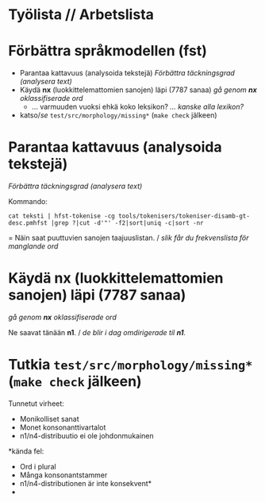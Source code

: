 # Työlista // Arbetslista


# Förbättra språkmodellen (fst)


- Parantaa kattavuus (analysoida tekstejä) *Förbättra täckningsgrad (analysera text)*
- Käydä **nx** (luokkittelemattomien sanojen) läpi (7787 sanaa) *gå genom **nx** oklassifiserade ord*
    - ... varmuuden vuoksi ehkä koko leksikon? *... kanske alla lexikon?*
- katso/*se* `test/src/morphology/missing*` (`make check` jälkeen)


# Parantaa kattavuus (analysoida tekstejä)
*Förbättra täckningsgrad (analysera text)*

Kommando:

```
cat teksti | hfst-tokenise -cg tools/tokenisers/tokeniser-disamb-gt-desc.pmhfst |grep ?|cut -d'"' -f2|sort|uniq -c|sort -nr
```

= Näin saat puuttuvien sanojen taajuuslistan. / *slik får du frekvenslista för manglande ord*


# Käydä **nx** (luokkittelemattomien sanojen) läpi (7787 sanaa)
*gå genom **nx** oklassifiserade ord*

Ne saavat tänään **n1**. / *de blir i dag omdirigerade til **n1**.*

# Tutkia `test/src/morphology/missing*` (`make check` jälkeen)

Tunnetut virheet:
- Monikolliset sanat
- Monet konsonanttivartalot
- n1/n4-distribuutio ei ole johdonmukainen

*kända fel:
- Ord i plural
- Många konsonantstammer
- n1/n4-distributionen är inte konsekvent*
- 

